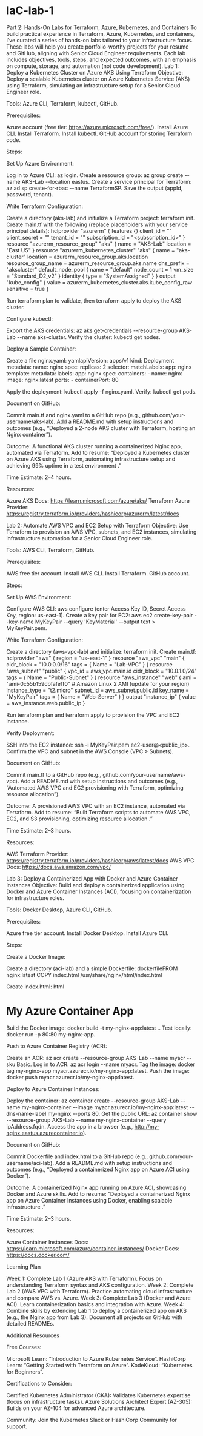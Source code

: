# IaC-lab-1
Part 2: Hands-On Labs for Terraform, Azure, Kubernetes, and Containers
To build practical experience in Terraform, Azure, Kubernetes, and containers, I’ve curated a series of hands-on labs tailored to your infrastructure focus. These labs will help you create portfolio-worthy projects for your resume and GitHub, aligning with Senior Cloud Engineer requirements. Each lab includes objectives, tools, steps, and expected outcomes, with an emphasis on compute, storage, and automation (not code development).
Lab 1: Deploy a Kubernetes Cluster on Azure AKS Using Terraform
Objective: Deploy a scalable Kubernetes cluster on Azure Kubernetes Service (AKS) using Terraform, simulating an infrastructure setup for a Senior Cloud Engineer role.

Tools: Azure CLI, Terraform, kubectl, GitHub.

Prerequisites:

Azure account (free tier: https://azure.microsoft.com/free/).
Install Azure CLI.
Install Terraform.
Install kubectl.
GitHub account for storing Terraform code.

Steps:

Set Up Azure Environment:

Log in to Azure CLI: az login.
Create a resource group: az group create --name AKS-Lab --location eastus.
Create a service principal for Terraform: az ad sp create-for-rbac --name TerraformSP. Save the output (appId, password, tenant).


Write Terraform Configuration:

Create a directory (aks-lab) and initialize a Terraform project: terraform init.
Create main.tf with the following (replace placeholders with your service principal details):
hclprovider "azurerm" {
  features {}
  client_id     = "<appId>"
  client_secret = "<password>"
  tenant_id     = "<tenant>"
  subscription_id = "<subscription_id>"
}
resource "azurerm_resource_group" "aks" {
  name     = "AKS-Lab"
  location = "East US"
}
resource "azurerm_kubernetes_cluster" "aks" {
  name                = "aks-cluster"
  location            = azurerm_resource_group.aks.location
  resource_group_name = azurerm_resource_group.aks.name
  dns_prefix          = "akscluster"
  default_node_pool {
    name       = "default"
    node_count = 1
    vm_size    = "Standard_D2_v2"
  }
  identity {
    type = "SystemAssigned"
  }
}
output "kube_config" {
  value = azurerm_kubernetes_cluster.aks.kube_config_raw
  sensitive = true
}

Run terraform plan to validate, then terraform apply to deploy the AKS cluster.


Configure kubectl:

Export the AKS credentials: az aks get-credentials --resource-group AKS-Lab --name aks-cluster.
Verify the cluster: kubectl get nodes.


Deploy a Sample Container:

Create a file nginx.yaml:
yamlapiVersion: apps/v1
kind: Deployment
metadata:
  name: nginx
spec:
  replicas: 2
  selector:
    matchLabels:
      app: nginx
  template:
    metadata:
      labels:
        app: nginx
    spec:
      containers:
      - name: nginx
        image: nginx:latest
        ports:
        - containerPort: 80

Apply the deployment: kubectl apply -f nginx.yaml.
Verify: kubectl get pods.


Document on GitHub:

Commit main.tf and nginx.yaml to a GitHub repo (e.g., github.com/your-username/aks-lab).
Add a README.md with setup instructions and outcomes (e.g., “Deployed a 2-node AKS cluster with Terraform, hosting an Nginx container”).



Outcome: A functional AKS cluster running a containerized Nginx app, automated via Terraform. Add to resume: “Deployed a Kubernetes cluster on Azure AKS using Terraform, automating infrastructure setup and achieving 99% uptime in a test environment .”

Time Estimate: 2–4 hours.

Resources:

Azure AKS Docs: https://learn.microsoft.com/azure/aks/
Terraform Azure Provider: https://registry.terraform.io/providers/hashicorp/azurerm/latest/docs




Lab 2: Automate AWS VPC and EC2 Setup with Terraform
Objective: Use Terraform to provision an AWS VPC, subnets, and EC2 instances, simulating infrastructure automation for a Senior Cloud Engineer role.

Tools: AWS CLI, Terraform, GitHub.

Prerequisites:

AWS free tier account.
Install AWS CLI.
Install Terraform.
GitHub account.

Steps:

Set Up AWS Environment:

Configure AWS CLI: aws configure (enter Access Key ID, Secret Access Key, region: us-east-1).
Create a key pair for EC2: aws ec2 create-key-pair --key-name MyKeyPair --query 'KeyMaterial' --output text > MyKeyPair.pem.


Write Terraform Configuration:

Create a directory (aws-vpc-lab) and initialize: terraform init.
Create main.tf:
hclprovider "aws" {
  region = "us-east-1"
}
resource "aws_vpc" "main" {
  cidr_block = "10.0.0.0/16"
  tags = {
    Name = "Lab-VPC"
  }
}
resource "aws_subnet" "public" {
  vpc_id     = aws_vpc.main.id
  cidr_block = "10.0.1.0/24"
  tags = {
    Name = "Public-Subnet"
  }
}
resource "aws_instance" "web" {
  ami           = "ami-0c55b159cbfafe1f0" # Amazon Linux 2 AMI (update for your region)
  instance_type = "t2.micro"
  subnet_id     = aws_subnet.public.id
  key_name      = "MyKeyPair"
  tags = {
    Name = "Web-Server"
  }
}
output "instance_ip" {
  value = aws_instance.web.public_ip
}

Run terraform plan and terraform apply to provision the VPC and EC2 instance.


Verify Deployment:

SSH into the EC2 instance: ssh -i MyKeyPair.pem ec2-user@<public_ip>.
Confirm the VPC and subnet in the AWS Console (VPC > Subnets).


Document on GitHub:

Commit main.tf to a GitHub repo (e.g., github.com/your-username/aws-vpc).
Add a README.md with setup instructions and outcomes (e.g., “Automated AWS VPC and EC2 provisioning with Terraform, optimizing resource allocation”).



Outcome: A provisioned AWS VPC with an EC2 instance, automated via Terraform. Add to resume: “Built Terraform scripts to automate AWS VPC, EC2, and S3 provisioning, optimizing resource allocation .”

Time Estimate: 2–3 hours.

Resources:

AWS Terraform Provider: https://registry.terraform.io/providers/hashicorp/aws/latest/docs
AWS VPC Docs: https://docs.aws.amazon.com/vpc/





Lab 3: Deploy a Containerized App with Docker and Azure Container Instances
Objective: Build and deploy a containerized application using Docker and Azure Container Instances (ACI), focusing on containerization for infrastructure roles.

Tools: Docker Desktop, Azure CLI, GitHub.

Prerequisites:

Azure free tier account.
Install Docker Desktop.
Install Azure CLI.

Steps:

Create a Docker Image:

Create a directory (aci-lab) and a simple Dockerfile:
dockerfileFROM nginx:latest
COPY index.html /usr/share/nginx/html/index.html

Create index.html:
html<!DOCTYPE html>
<html>
<body>
  <h1>My Azure Container App</h1>
</body>
</html>

Build the Docker image: docker build -t my-nginx-app:latest ..
Test locally: docker run -p 80:80 my-nginx-app.


Push to Azure Container Registry (ACR):

Create an ACR: az acr create --resource-group AKS-Lab --name myacr --sku Basic.
Log in to ACR: az acr login --name myacr.
Tag the image: docker tag my-nginx-app myacr.azurecr.io/my-nginx-app:latest.
Push the image: docker push myacr.azurecr.io/my-nginx-app:latest.


Deploy to Azure Container Instances:

Deploy the container: az container create --resource-group AKS-Lab --name my-nginx-container --image myacr.azurecr.io/my-nginx-app:latest --dns-name-label my-nginx --ports 80.
Get the public URL: az container show --resource-group AKS-Lab --name my-nginx-container --query ipAddress.fqdn.
Access the app in a browser (e.g., http://my-nginx.eastus.azurecontainer.io).


Document on GitHub:

Commit Dockerfile and index.html to a GitHub repo (e.g., github.com/your-username/aci-lab).
Add a README.md with setup instructions and outcomes (e.g., “Deployed a containerized Nginx app on Azure ACI using Docker”).



Outcome: A containerized Nginx app running on Azure ACI, showcasing Docker and Azure skills. Add to resume: “Deployed a containerized Nginx app on Azure Container Instances using Docker, enabling scalable infrastructure .”

Time Estimate: 2–3 hours.

Resources:

Azure Container Instances Docs: https://learn.microsoft.com/azure/container-instances/
Docker Docs: https://docs.docker.com/

Learning Plan

Week 1: Complete Lab 1 (Azure AKS with Terraform). Focus on understanding Terraform syntax and AKS configuration.
Week 2: Complete Lab 2 (AWS VPC with Terraform). Practice automating cloud infrastructure and compare AWS vs. Azure.
Week 3: Complete Lab 3 (Docker and Azure ACI). Learn containerization basics and integration with Azure.
Week 4: Combine skills by extending Lab 1 to deploy a containerized app on AKS (e.g., the Nginx app from Lab 3). Document all projects on GitHub with detailed READMEs.

Additional Resources

Free Courses:

Microsoft Learn: “Introduction to Azure Kubernetes Service”.
HashiCorp Learn: “Getting Started with Terraform on Azure”.
KodeKloud: “Kubernetes for Beginners”.


Certifications to Consider:

Certified Kubernetes Administrator (CKA): Validates Kubernetes expertise (focus on infrastructure tasks).
Azure Solutions Architect Expert (AZ-305): Builds on your AZ-104 for advanced Azure architecture.


Community: Join the Kubernetes Slack or HashiCorp Community for support.
